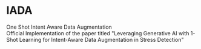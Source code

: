 # IADA
One Shot Intent Aware Data Augmentation <br />
Official Implementation of the paper titled "Leveraging Generative AI with 1-Shot Learning for
Intent-Aware Data Augmentation in Stress Detection"
